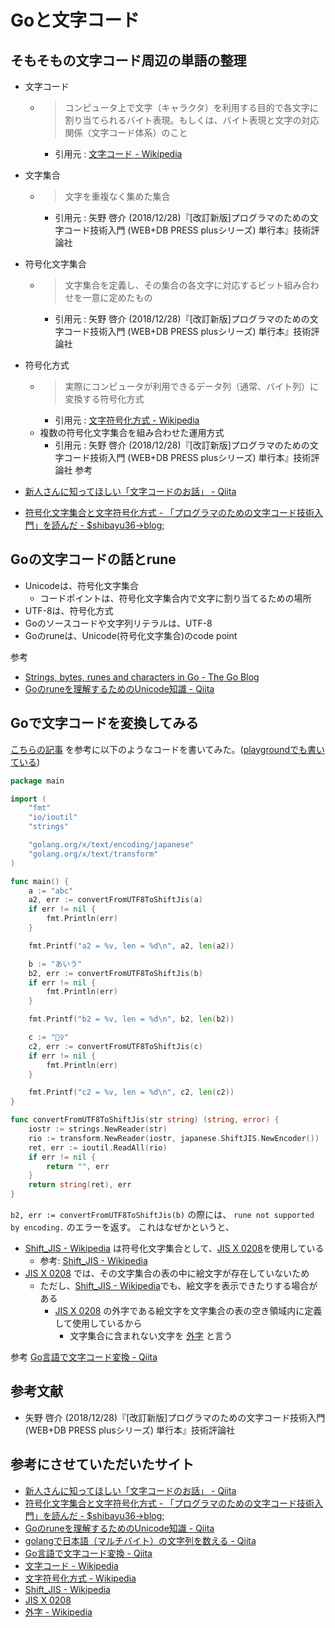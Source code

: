 # Goと文字コード

## そもそもの文字コード周辺の単語の整理

- 文字コード
    - >コンピュータ上で文字（キャラクタ）を利用する目的で各文字に割り当てられるバイト表現。もしくは、バイト表現と文字の対応関係（文字コード体系）のこと
        - 引用元 : [文字コード - Wikipedia](https://ja.wikipedia.org/wiki/%E6%96%87%E5%AD%97%E3%82%B3%E3%83%BC%E3%83%89)
- 文字集合
    - > 文字を重複なく集めた集合
        - 引用元 : 矢野 啓介 (2018/12/28)『[改訂新版]プログラマのための文字コード技術入門 (WEB+DB PRESS plusシリーズ) 単行本』技術評論社
- 符号化文字集合
    - > 文字集合を定義し、その集合の各文字に対応するビット組み合わせを一意に定めたもの
        - 引用元 : 矢野 啓介 (2018/12/28)『[改訂新版]プログラマのための文字コード技術入門 (WEB+DB PRESS plusシリーズ) 単行本』技術評論社 
- 符号化方式
    - >実際にコンピュータが利用できるデータ列（通常、バイト列）に変換する符号化方式
        - 引用元 : [文字符号化方式 - Wikipedia](https://ja.wikipedia.org/wiki/%E6%96%87%E5%AD%97%E7%AC%A6%E5%8F%B7%E5%8C%96%E6%96%B9%E5%BC%8F)
    - 複数の符号化文字集合を組み合わせた運用方式
        - 引用元 : 矢野 啓介 (2018/12/28)『[改訂新版]プログラマのための文字コード技術入門 (WEB+DB PRESS plusシリーズ) 単行本』技術評論社 
参考 

- [新人さんに知ってほしい「文字コードのお話」 - Qiita](https://qiita.com/yuji38kwmt/items/b3a7820b4d3b544da4ff)
- [符号化文字集合と文字符号化方式 - 「プログラマのための文字コード技術入門」を読んだ - $shibayu36->blog;](https://blog.shibayu36.org/entry/2015/09/14/102100)

## Goの文字コードの話とrune 

- Unicodeは、符号化文字集合
    - コードポイントは、符号化文字集合内で文字に割り当てるための場所
- UTF-8は、符号化方式
- Goのソースコードや文字列リテラルは、UTF-8
- Goのruneは、Unicode(符号化文字集合)のcode point

参考

- [Strings, bytes, runes and characters in Go - The Go Blog](https://blog.golang.org/strings)
- [Goのruneを理解するためのUnicode知識 - Qiita](https://qiita.com/seihmd/items/4a878e7fa340d7963fee)


## Goで文字コードを変換してみる

[こちらの記事](https://qiita.com/uchiko/items/1810ddacd23fd4d3c934) を参考に以下のようなコードを書いてみた。([playgroundでも書いている](https://play.golang.org/p/hb_LGte3dkV))


```go
package main

import (
	"fmt"
	"io/ioutil"
	"strings"

	"golang.org/x/text/encoding/japanese"
	"golang.org/x/text/transform"
)

func main() {
	a := "abc"
	a2, err := convertFromUTF8ToShiftJis(a)
	if err != nil {
		fmt.Println(err)
	}

	fmt.Printf("a2 = %v, len = %d\n", a2, len(a2))

	b := "あいう"
	b2, err := convertFromUTF8ToShiftJis(b)
	if err != nil {
		fmt.Println(err)
	}

	fmt.Printf("b2 = %v, len = %d\n", b2, len(b2))

	c := "🙇‍♀️"
	c2, err := convertFromUTF8ToShiftJis(c)
	if err != nil {
		fmt.Println(err)
	}

	fmt.Printf("c2 = %v, len = %d\n", c2, len(c2))
}

func convertFromUTF8ToShiftJis(str string) (string, error) {
	iostr := strings.NewReader(str)
	rio := transform.NewReader(iostr, japanese.ShiftJIS.NewEncoder())
	ret, err := ioutil.ReadAll(rio)
	if err != nil {
		return "", err
	}
	return string(ret), err
}
```

`b2, err := convertFromUTF8ToShiftJis(b)` の際には、 `rune not supported by encoding.` のエラーを返す。
これはなぜかというと、

- [Shift_JIS - Wikipedia](https://ja.wikipedia.org/wiki/Shift_JIS) は符号化文字集合として、[JIS X 0208](https://ja.wikipedia.org/wiki/JIS_X_0208)を使用している
    - 参考: [Shift_JIS - Wikipedia](https://ja.wikipedia.org/wiki/Shift_JIS)
- [JIS X 0208](https://ja.wikipedia.org/wiki/JIS_X_0208) では、その文字集合の表の中に絵文字が存在していないため 
    - ただし、[Shift_JIS - Wikipedia](https://ja.wikipedia.org/wiki/Shift_JIS)でも、絵文字を表示できたりする場合がある
        - [JIS X 0208](https://ja.wikipedia.org/wiki/JIS_X_0208) の外字である絵文字を文字集合の表の空き領域内に定義して使用しているから
            - 文字集合に含まれない文字を [外字](https://ja.wikipedia.org/wiki/%E5%A4%96%E5%AD%97) と言う

参考
[Go言語で文字コード変換 - Qiita](https://qiita.com/uchiko/items/1810ddacd23fd4d3c934)

## 参考文献

- 矢野 啓介 (2018/12/28)『[改訂新版]プログラマのための文字コード技術入門 (WEB+DB PRESS plusシリーズ) 単行本』技術評論社

## 参考にさせていただいたサイト

- [新人さんに知ってほしい「文字コードのお話」 - Qiita](https://qiita.com/yuji38kwmt/items/b3a7820b4d3b544da4ff)
- [符号化文字集合と文字符号化方式 - 「プログラマのための文字コード技術入門」を読んだ - $shibayu36->blog;](https://blog.shibayu36.org/entry/2015/09/14/102100)
- [Goのruneを理解するためのUnicode知識 - Qiita](https://qiita.com/seihmd/items/4a878e7fa340d7963fee)
- [golangで日本語（マルチバイト）の文字列を数える - Qiita](https://qiita.com/reiki4040/items/b82bf5056ee747dcf713)
- [Go言語で文字コード変換 - Qiita](https://qiita.com/uchiko/items/1810ddacd23fd4d3c934)
- [文字コード - Wikipedia](https://ja.wikipedia.org/wiki/%E6%96%87%E5%AD%97%E3%82%B3%E3%83%BC%E3%83%89)
- [文字符号化方式 - Wikipedia](https://ja.wikipedia.org/wiki/%E6%96%87%E5%AD%97%E7%AC%A6%E5%8F%B7%E5%8C%96%E6%96%B9%E5%BC%8F)
- [Shift_JIS - Wikipedia](https://ja.wikipedia.org/wiki/Shift_JIS)
- [JIS X 0208](https://ja.wikipedia.org/wiki/JIS_X_0208)
- [外字 - Wikipedia](https://ja.wikipedia.org/wiki/%E5%A4%96%E5%AD%97) 